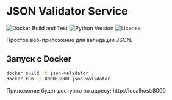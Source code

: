 # JSON Validator Service

![Docker Build and Test](https://github.com/gireassen/json_validator/actions/workflows/docker-build-test.yml/badge.svg)
![Python Version](https://img.shields.io/badge/python-3.9+-blue.svg)
![License](https://img.shields.io/github/license/gireassen/json_validator)

Простое веб-приложение для валидации JSON.

## Запуск с Docker

```bash
docker build -t json-validator .
docker run -p 8000:8000 json-validator
```

Приложение будет доступно по адресу: http://localhost:8000